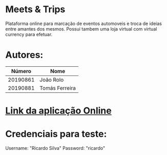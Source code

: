 # Meets & Trips
Plataforma online para marcação de eventos automoveis e troca de ideias entre amantes dos mesmos.
Possui tambem uma loja virtual com virtual currency para efetuar.

# Autores:

| Número | Nome |
|--------|------|
|  20190861  | João Rolo |
|  20190881  | Tomás Ferreira |


# [Link da aplicação Online]

[Link da aplicação Online]:https://meets-trips.herokuapp.com/


# Credenciais para teste:
Username: "Ricardo Silva"
Password: "ricardo"
